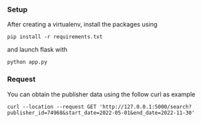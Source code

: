 
### Setup

After creating a virtualenv, install the packages using
```
pip install -r requirements.txt
```
and launch flask with
```
python app.py
```

### Request

You can obtain the publisher data using the follow curl as example
```
curl --location --request GET 'http://127.0.0.1:5000/search?publisher_id=74968&start_date=2022-05-01&end_date=2022-11-30'
```


